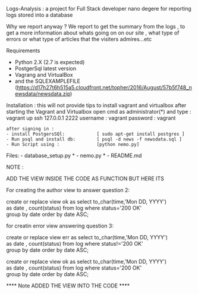 Logs-Analysis :
a project for Full Stack developer nano degere
for reporting logs stored into a database

Why we report anyway ?
We report to get the summary from the logs , to get a more information
about whats going on on our site , what type of errors or what type of
articles that the visiters admires...etc


Requirements
- Python 2.X (2.7 is expected)
- PostgerSql latest version
- Vagrang and VirtualBox
- and the SQLEXAMPLEFILE (https://d17h27t6h515a5.cloudfront.net/topher/2016/August/57b5f748_newsdata/newsdata.zip)


Installation :
this will not provide tips to install vagrant and virtualbox
    after starting the Vagrant and Virtualbox
    open cmd as administrator(*) and type :
    vagrant up
    ssh 127.0.0.1 2222
    username : vagrant
    password : vagrant

    after signing in :
    - install PostgersSQl:            [ sudo apt-get install postgres ]
    - Run psql and install db:        [ psql -d news -f newsdata.sql ]
    - Run Script using :              [python nemo.py]


Files:
    - database_setup.py *
    - nemo.py *
    - README.md


NOTE :

ADD THE VIEW INSIDE THE CODE AS FUNCTION BUT HERE ITS

For creating the author view to answer question 2:

create or replace view ok as select to_char(time,'Mon DD, YYYY') \
                as date , count(status) from log where status='200 OK'\
                group by date order by date ASC;

for creatin error view answering question 3:

create or replace view err as select to_char(time,'Mon DD, YYYY') \
                as date , count(status) from log where status!='200 OK'\
                group by date order by date ASC;

create or replace view ok as select to_char(time,'Mon DD, YYYY') \
                as date , count(status) from log where status='200 OK'\
                group by date order by date ASC;



**** Note ADDED THE VIEW INTO THE CODE ****
